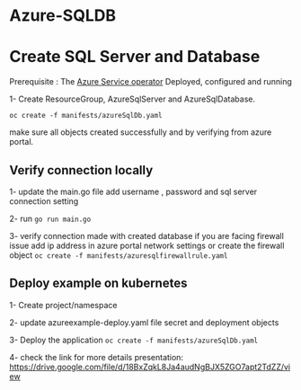 # Azure-SQLDB

# Create SQL Server and Database

Prerequisite : The [Azure Service operator](https://github.com/Azure/azure-service-operator) Deployed, configured and running 

1- Create ResourceGroup, AzureSqlServer and AzureSqlDatabase.

 ```oc create -f manifests/azureSqlDb.yaml```

make sure all objects created successfully and by verifying from azure portal. 

## Verify connection locally 

1- update the main.go file add username , password and sql server connection setting

2- run `go run main.go` 

3- verify connection made with created database if you are facing firewall issue
add ip address in azure portal network settings or create the firewall object  `oc create -f manifests/azuresqlfirewallrule.yaml`


## Deploy example on kubernetes 

1- Create project/namespace 

2- update azureexample-deploy.yaml file secret and deployment objects

3- Deploy the application `oc create -f manifests/azureSqlDb.yaml`

4- check the link for more details presentation: https://drive.google.com/file/d/18BxZqkL8Ja4audNgBJX5ZGO7apt2TdZZ/view